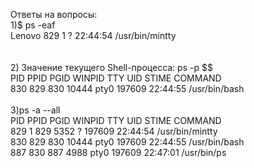 Ответы на вопросы:<br/>
1)$ ps -eaf<br/>
Lenovo     829       1 ?        22:44:54 /usr/bin/mintty<br/>
<br/>
<br/>
2) Значение текущего Shell-процесса:  ps -p $$<br/>
      PID    PPID    PGID     WINPID   TTY         UID    STIME COMMAND<br/>
      830     829     830      10444  pty0      197609 22:44:55 /usr/bin/bash<br/>
<br/>
3)ps -a --all<br/>
      PID    PPID    PGID     WINPID   TTY         UID    STIME COMMAND<br/>
      829       1     829       5352  ?         197609 22:44:54 /usr/bin/mintty<br/>
      830     829     830      10444  pty0      197609 22:44:55 /usr/bin/bash<br/>
      887     830     887       4988  pty0      197609 22:47:01 /usr/bin/ps<br/>


